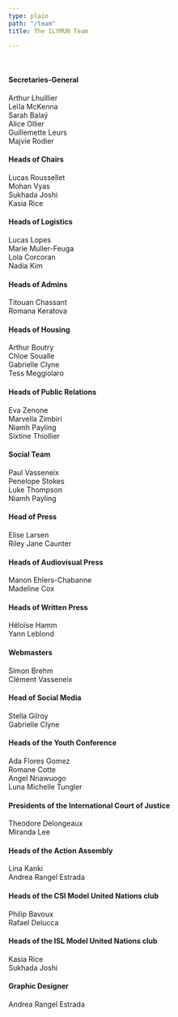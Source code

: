 ```yaml
---
type: plain
path: "/team"
title: The ILYMUN Team

---
```

<br/>

#### Secretaries-General
Arthur Lhuillier <br>
Leïla McKenna <br>
Sarah Balaÿ <br>
Alice Ollier <br>
Guillemette Leurs <br>
Majvie Rodier <br>

#### Heads of Chairs
Lucas Roussellet <br>
Mohan Vyas <br>
Sukhada Joshi <br>
Kasia Rice <br>

#### Heads of Logistics
Lucas Lopes <br>
Marie Muller-Feuga <br>
Lola Corcoran <br>
Nadia Kim <br>

#### Heads of Admins
Titouan Chassant <br>
Romana Keratova <br>

#### Heads of Housing
Arthur Boutry <br>
Chloe Soualle <br>
Gabrielle Clyne <br>
Tess Meggiolaro <br>

#### Heads of Public Relations
Eva Zenone <br>
Marvella Zimbiri <br>
Niamh Payling <br>
Sixtine Thiollier <br>

#### Social Team
Paul Vasseneix <br>
Penelope Stokes <br>
Luke Thompson <br>
Niamh Payling <br>

#### Head of Press
Elise Larsen <br>
Riley Jane Caunter <br>

#### Heads of Audiovisual Press <br>
Manon Ehlers-Chabanne <br>
Madeline Cox <br>

#### Heads of Written Press
Héloïse Hamm <br>
Yann Leblond <br>

#### Webmasters
Simon Brehm <br>
Clément Vasseneix

#### Head of Social Media
Stella Gilroy <br>
Gabrielle Clyne <br>

#### Heads of the Youth Conference
Ada Flores Gomez <br>
Romane Cotte <br>
Angel Nnawuogo <br>
Luna Michelle Tungler <br>

#### Presidents of the International Court of Justice
Theodore Delongeaux <br>
Miranda Lee <br>

#### Heads of the Action Assembly
Lina Kanki <br>
Andrea Rangel Estrada <br>

#### Heads of the CSI Model United Nations club
Philip Bavoux <br>
Rafael Delucca <br>

#### Heads of the ISL Model United Nations club
Kasia Rice <br>
Sukhada Joshi <br>

#### Graphic Designer
Andrea Rangel Estrada <br>
